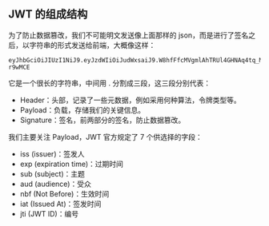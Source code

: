 ## JWT 的组成结构

为了防止数据篡改，我们不可能明文发送像上面那样的 json，而是进行了签名之后，以字符串的形式发送给前端，大概像这样：

```
eyJhbGciOiJIUzI1NiJ9.eyJzdWIiOiJudWxsaiJ9.W8hfFfcMVgmlAhTRUl4GHNAq4tq_MWJGB1bv-r9wMCE
```

它是一个很长的字符串，中间用 . 分割成三段，这三段分别代表：

- Header：头部，记录了一些元数据，例如采用何种算法，令牌类型等。
- Payload：负载，存储我们的关键信息。
- Signature：签名，前两部分的签名，防止数据篡改。

我们主要关注 Payload，JWT 官方规定了 7 个供选择的字段：

- iss (issuer)：签发人
- exp (expiration time)：过期时间
- sub (subject)：主题
- aud (audience)：受众
- nbf (Not Before)：生效时间
- iat (Issued At)：签发时间
- jti (JWT ID)：编号